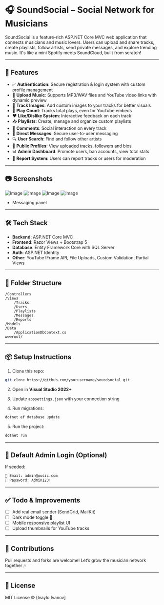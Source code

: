 
# 🎧 SoundSocial – Social Network for Musicians

SoundSocial is a feature-rich ASP.NET Core MVC web application that connects musicians and music lovers. Users can upload and share tracks, create playlists, follow artists, send private messages, and explore trending music. It's like a mini Spotify meets SoundCloud, built from scratch!

---

## 🚀 Features

- ✅ **Authentication**: Secure registration & login system with custom profile management
- 🎵 **Upload Music**: Supports MP3/WAV files and YouTube video links with dynamic preview
- 🎨 **Track Images**: Add custom images to your tracks for better visuals
- 🔁 **Play Count**: Tracks total plays, even for YouTube embeds
- ❤️ **Like/Dislike System**: Interactive feedback on each track
- 📥 **Playlists**: Create, manage and organize custom playlists
- 💬 **Comments**: Social interaction on every track
- 🔔 **Direct Messages**: Secure user-to-user messaging
- 🔍 **User Search**: Find and follow other artists
- 👤 **Public Profiles**: View uploaded tracks, followers and bios
- 📊 **Admin Dashboard**: Promote users, ban accounts, view total stats
- 🚨 **Report System**: Users can report tracks or users for moderation

---

## 📷 Screenshots

![Image](https://github.com/user-attachments/assets/bc1ade6c-955b-4e82-b181-673ea2d71aec)
![Image](https://github.com/user-attachments/assets/71808815-40d9-4423-b64b-0059f789a00d)
![Image](https://github.com/user-attachments/assets/a1433ed4-0ff4-4c33-b713-bd56fade4675)
![Image](https://github.com/user-attachments/assets/f83c712f-985a-4e58-9961-1499bb873294)
- Messaging panel

---

## 🛠️ Tech Stack

- **Backend**: ASP.NET Core MVC
- **Frontend**: Razor Views + Bootstrap 5
- **Database**: Entity Framework Core with SQL Server
- **Auth**: ASP.NET Identity
- **Other**: YouTube IFrame API, File Uploads, Custom Validation, Partial Views

---

## 📂 Folder Structure

```
/Controllers
/Views
    /Tracks
    /Users
    /Playlists
    /Messages
    /Reports
/Models
/Data
    /ApplicationDbContext.cs
wwwroot/
```

---

## 📦 Setup Instructions

1. Clone this repo:
```bash
git clone https://github.com/yourusername/soundsocial.git
```

2. Open in **Visual Studio 2022+**

3. Update `appsettings.json` with your connection string

4. Run migrations:
```bash
dotnet ef database update
```

5. Run the project:
```bash
dotnet run
```

---

## 🔐 Default Admin Login (Optional)

If seeded:

```txt
📧 Email: admin@music.com  
🔑 Password: Admin123!
```

---

## ✅ Todo & Improvements

- [ ] Add real email sender (SendGrid, MailKit)
- [ ] Dark mode toggle 🎨
- [ ] Mobile responsive playlist UI
- [ ] Upload thumbnails for YouTube tracks

---

## 🤝 Contributions

Pull requests and forks are welcome! Let’s grow the musician network together 🎶

---

## 📄 License

MIT License © [Ivaylo Ivanov]
